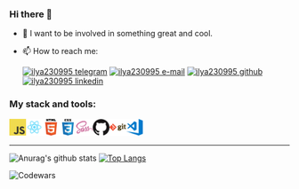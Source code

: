 ### Hi there 👋

- 🚀 I want to be involved in something great and cool. 
- 📫 How to reach me: 

  [![ilya230995 telegram](https://img.shields.io/badge/Telegram-%40ilyalysenko0995-blue?style=plastic&logo=telegram&link=https://t.me/ilyalysenko0995)](https://t.me/ilyalysenko0995)
  [![ilya230995 e-mail](https://img.shields.io/badge/Gmail-ilyalysenko233%40gmail.com-red?style=plastic&logo=gmail&link=mailto:ilyalysenko233@gmail.com)](mailto:ilyalysenko233@gmail.com)
  [![ilya230995 github](https://img.shields.io/badge/GitHub-ilya230995-black?style=plastic&logo=github&link=https://github.com/ilya230995)](https://github.com/ilya230995)
  [![ilya230995 linkedin](https://img.shields.io/badge/LinkedIn-Ilya%20Lysenko-darkblue?style=plastic&logo=linkedin&link=https://www.linkedin.com/in/ilya-lysenko)](https://www.linkedin.com/in/ilya-lysenko)
  
### My stack and tools:

<img align="left" alt="JavaScript" width="30px" src="https://raw.githubusercontent.com/github/explore/80688e429a7d4ef2fca1e82350fe8e3517d3494d/topics/javascript/javascript.png" /> 
<img align="left" alt="React" width="30px" src="https://raw.githubusercontent.com/github/explore/80688e429a7d4ef2fca1e82350fe8e3517d3494d/topics/react/react.png" />
<img align="left" alt="HTML5" width="30px" src="https://raw.githubusercontent.com/github/explore/80688e429a7d4ef2fca1e82350fe8e3517d3494d/topics/html/html.png" /> 
<img align="left" alt="CSS3" width="30px" src="https://raw.githubusercontent.com/github/explore/80688e429a7d4ef2fca1e82350fe8e3517d3494d/topics/css/css.png" /> 
<img align="left" alt="Sass" width="30px" src="https://raw.githubusercontent.com/github/explore/80688e429a7d4ef2fca1e82350fe8e3517d3494d/topics/sass/sass.png" /> 
<img align="left" alt="GitHub" width="30px" src="https://raw.githubusercontent.com/github/explore/78df643247d429f6cc873026c0622819ad797942/topics/github/github.png" />
<img align="left" alt="Git" width="30px" src="https://raw.githubusercontent.com/github/explore/80688e429a7d4ef2fca1e82350fe8e3517d3494d/topics/git/git.png" />
<img alt="Visual Studio Code" width="30px" src="https://raw.githubusercontent.com/github/explore/80688e429a7d4ef2fca1e82350fe8e3517d3494d/topics/visual-studio-code/visual-studio-code.png" /> 

---
![Anurag's github stats](https://github-readme-stats.vercel.app/api?username=theneonwhale&show_icons=true&theme=tokyonight) [![Top Langs](https://github-readme-stats.vercel.app/api/top-langs/?username=ilya230995&layout=compact&theme=tokyonight)](https://github.com/anuraghazra/github-readme-stats)

![Codewars](https://www.codewars.com/users/theneonwhale/badges/micro)


<!--
**theneonwhale/theneonwhale** is a ✨ _special_ ✨ repository because its `README.md` (this file) appears on your GitHub profile.

Here are some ideas to get you started:

- 🔭 I’m currently working on ...
- 🌱 I’m currently learning JavaScript
- 👯 I’m looking to collaborate on ...
- 🤔 I’m looking for help with ...
- 💬 Ask me about ...
- 📫 How to reach me: ...
- 😄 Pronouns: ...
- ⚡ Fun fact: ...
-->
